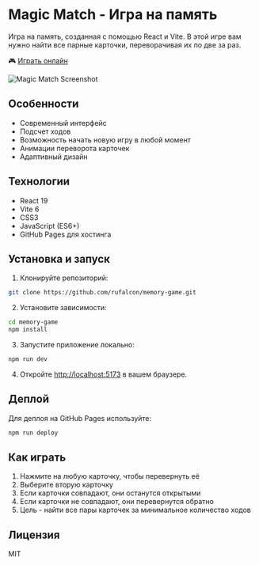 # Magic Match - Игра на память

Игра на память, созданная с помощью React и Vite. В этой игре вам нужно найти все парные карточки, переворачивая их по две за раз.

🎮 [Играть онлайн](https://rufalcon.github.io/memory-game)

![Magic Match Screenshot](screenshot.png)

## Особенности

- Современный интерфейс
- Подсчет ходов
- Возможность начать новую игру в любой момент
- Анимации переворота карточек
- Адаптивный дизайн

## Технологии

- React 19
- Vite 6
- CSS3
- JavaScript (ES6+)
- GitHub Pages для хостинга

## Установка и запуск

1. Клонируйте репозиторий:
```bash
git clone https://github.com/rufalcon/memory-game.git
```

2. Установите зависимости:
```bash
cd memory-game
npm install
```

3. Запустите приложение локально:
```bash
npm run dev
```

4. Откройте [http://localhost:5173](http://localhost:5173) в вашем браузере.

## Деплой

Для деплоя на GitHub Pages используйте:
```bash
npm run deploy
```

## Как играть

1. Нажмите на любую карточку, чтобы перевернуть её
2. Выберите вторую карточку
3. Если карточки совпадают, они останутся открытыми
4. Если карточки не совпадают, они перевернутся обратно
5. Цель - найти все пары карточек за минимальное количество ходов

## Лицензия

MIT
